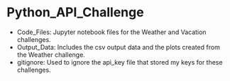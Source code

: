 # Python_API_Challenge

- Code_Files: Jupyter notebook files for the Weather and Vacation challenges.
- Output_Data: Includes the csv output data and the plots created from the Weather challenge.
- gitignore: Used to ignore the api_key file that stored my keys for these challenges.  
